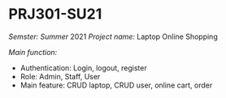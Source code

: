 # PRJ301-SU21
*Semster: Summer* 2021
*Project name:* Laptop Online Shopping

*Main function:*
- Authentication: Login, logout, register
- Role: Admin, Staff, User
- Main feature: CRUD laptop, CRUD user, online cart, order
